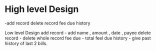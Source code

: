 # High level Design 
   -add record
   delete record
   fee due
   history
  
Low level Design
   add record - add name , amount , date , payee
   delete record - delete whole record
   fee due - total feel due
   history - give past history of last 2 bills.
